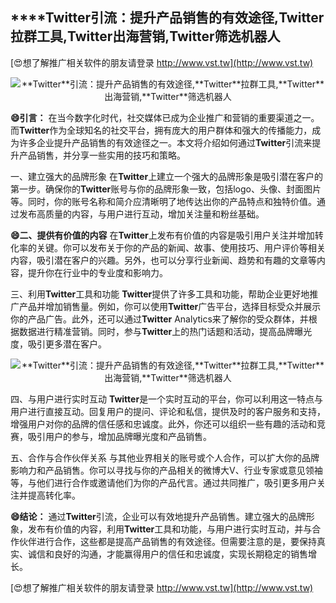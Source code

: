 ## ****Twitter**引流：提升产品销售的有效途径,**Twitter**拉群工具,**Twitter**出海营销,**Twitter**筛选机器人**

[😍想了解推广相关软件的朋友请登录 http://www.vst.tw](http://www.vst.tw)

 <center><img src="https://vst.tw/MP4/tuiguang/png/8.png" alt="**Twitter**引流：提升产品销售的有效途径,**Twitter**拉群工具,**Twitter**出海营销,**Twitter**筛选机器人"></center>

**😄引言：**
在当今数字化时代，社交媒体已成为企业推广和营销的重要渠道之一。而**Twitter**作为全球知名的社交平台，拥有庞大的用户群体和强大的传播能力，成为许多企业提升产品销售的有效途径之一。本文将介绍如何通过**Twitter**引流来提升产品销售，并分享一些实用的技巧和策略。

一、建立强大的品牌形象
在**Twitter**上建立一个强大的品牌形象是吸引潜在客户的第一步。确保你的**Twitter**账号与你的品牌形象一致，包括logo、头像、封面图片等。同时，你的账号名称和简介应清晰明了地传达出你的产品特点和独特价值。通过发布高质量的内容，与用户进行互动，增加关注量和粉丝基础。

**😄二、提供有价值的内容**
在**Twitter**上发布有价值的内容是吸引用户关注并增加转化率的关键。你可以发布关于你的产品的新闻、故事、使用技巧、用户评价等相关内容，吸引潜在客户的兴趣。另外，也可以分享行业新闻、趋势和有趣的文章等内容，提升你在行业中的专业度和影响力。

三、利用**Twitter**工具和功能
**Twitter**提供了许多工具和功能，帮助企业更好地推广产品并增加销售量。例如，你可以使用**Twitter**广告平台，选择目标受众并展示你的产品广告。此外，还可以通过**Twitter** Analytics来了解你的受众群体，并根据数据进行精准营销。同时，参与**Twitter**上的热门话题和活动，提高品牌曝光度，吸引更多潜在客户。

 <center><img src="https://vst.tw/MP4/tuiguang/png/4.png" alt="**Twitter**引流：提升产品销售的有效途径,**Twitter**拉群工具,**Twitter**出海营销,**Twitter**筛选机器人"></center>

四、与用户进行实时互动
**Twitter**是一个实时互动的平台，你可以利用这一特点与用户进行直接互动。回复用户的提问、评论和私信，提供及时的客户服务和支持，增强用户对你的品牌的信任感和忠诚度。此外，你还可以组织一些有趣的活动和竞赛，吸引用户的参与，增加品牌曝光度和产品销售。

五、合作与合作伙伴关系
与其他业界相关的账号或个人合作，可以扩大你的品牌影响力和产品销售。你可以寻找与你的产品相关的微博大V、行业专家或意见领袖等，与他们进行合作或邀请他们为你的产品代言。通过共同推广，吸引更多用户关注并提高转化率。

**😄结论：**
通过**Twitter**引流，企业可以有效地提升产品销售。建立强大的品牌形象，发布有价值的内容，利用**Twitter**工具和功能，与用户进行实时互动，并与合作伙伴进行合作，这些都是提高产品销售的有效途径。但需要注意的是，要保持真实、诚信和良好的沟通，才能赢得用户的信任和忠诚度，实现长期稳定的销售增长。

[😍想了解推广相关软件的朋友请登录 http://www.vst.tw](http://www.vst.tw)



